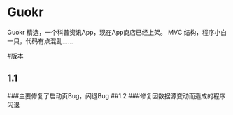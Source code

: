 # Guokr
Guokr 精选，一个科普资讯App，现在App商店已经上架。
MVC 结构，程序小白一只，代码有点混乱......

#版本
## 1.1
###主要修复了启动页Bug，闪退Bug
##1.2
###修复因数据源变动而造成的程序闪退
